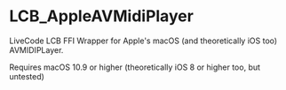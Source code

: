 # LCB_AppleAVMidiPlayer
LiveCode LCB FFI Wrapper for Apple's macOS (and theoretically iOS too) AVMIDIPLayer.

Requires macOS 10.9 or higher (theoretically iOS 8 or higher too, but untested)
